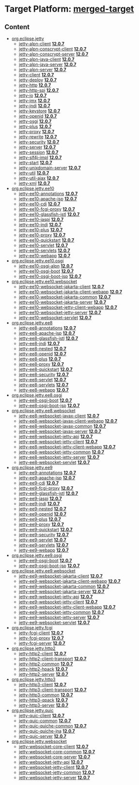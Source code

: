 # Target Platform: [merged-target](https://github.com/eclipse-orbit/orbit-simrel/blob/main/maven-jetty/tp/MavenJetty.target)

## Content
 - [org.eclipse.jetty](https://repo1.maven.org/maven2/org/eclipse/jetty/)
    - [jetty-alpn-client](https://repo1.maven.org/maven2/org/eclipse/jetty/jetty-alpn-client/) **[12.0.7](https://repo1.maven.org/maven2/org/eclipse/jetty/jetty-alpn-client/12.0.7)**
    - [jetty-alpn-conscrypt-client](https://repo1.maven.org/maven2/org/eclipse/jetty/jetty-alpn-conscrypt-client/) **[12.0.7](https://repo1.maven.org/maven2/org/eclipse/jetty/jetty-alpn-conscrypt-client/12.0.7)**
    - [jetty-alpn-conscrypt-server](https://repo1.maven.org/maven2/org/eclipse/jetty/jetty-alpn-conscrypt-server/) **[12.0.7](https://repo1.maven.org/maven2/org/eclipse/jetty/jetty-alpn-conscrypt-server/12.0.7)**
    - [jetty-alpn-java-client](https://repo1.maven.org/maven2/org/eclipse/jetty/jetty-alpn-java-client/) **[12.0.7](https://repo1.maven.org/maven2/org/eclipse/jetty/jetty-alpn-java-client/12.0.7)**
    - [jetty-alpn-java-server](https://repo1.maven.org/maven2/org/eclipse/jetty/jetty-alpn-java-server/) **[12.0.7](https://repo1.maven.org/maven2/org/eclipse/jetty/jetty-alpn-java-server/12.0.7)**
    - [jetty-alpn-server](https://repo1.maven.org/maven2/org/eclipse/jetty/jetty-alpn-server/) **[12.0.7](https://repo1.maven.org/maven2/org/eclipse/jetty/jetty-alpn-server/12.0.7)**
    - [jetty-client](https://repo1.maven.org/maven2/org/eclipse/jetty/jetty-client/) **[12.0.7](https://repo1.maven.org/maven2/org/eclipse/jetty/jetty-client/12.0.7)**
    - [jetty-deploy](https://repo1.maven.org/maven2/org/eclipse/jetty/jetty-deploy/) **[12.0.7](https://repo1.maven.org/maven2/org/eclipse/jetty/jetty-deploy/12.0.7)**
    - [jetty-http](https://repo1.maven.org/maven2/org/eclipse/jetty/jetty-http/) **[12.0.7](https://repo1.maven.org/maven2/org/eclipse/jetty/jetty-http/12.0.7)**
    - [jetty-http-spi](https://repo1.maven.org/maven2/org/eclipse/jetty/jetty-http-spi/) **[12.0.7](https://repo1.maven.org/maven2/org/eclipse/jetty/jetty-http-spi/12.0.7)**
    - [jetty-io](https://repo1.maven.org/maven2/org/eclipse/jetty/jetty-io/) **[12.0.7](https://repo1.maven.org/maven2/org/eclipse/jetty/jetty-io/12.0.7)**
    - [jetty-jmx](https://repo1.maven.org/maven2/org/eclipse/jetty/jetty-jmx/) **[12.0.7](https://repo1.maven.org/maven2/org/eclipse/jetty/jetty-jmx/12.0.7)**
    - [jetty-jndi](https://repo1.maven.org/maven2/org/eclipse/jetty/jetty-jndi/) **[12.0.7](https://repo1.maven.org/maven2/org/eclipse/jetty/jetty-jndi/12.0.7)**
    - [jetty-keystore](https://repo1.maven.org/maven2/org/eclipse/jetty/jetty-keystore/) **[12.0.7](https://repo1.maven.org/maven2/org/eclipse/jetty/jetty-keystore/12.0.7)**
    - [jetty-openid](https://repo1.maven.org/maven2/org/eclipse/jetty/jetty-openid/) **[12.0.7](https://repo1.maven.org/maven2/org/eclipse/jetty/jetty-openid/12.0.7)**
    - [jetty-osgi](https://repo1.maven.org/maven2/org/eclipse/jetty/jetty-osgi/) **[12.0.7](https://repo1.maven.org/maven2/org/eclipse/jetty/jetty-osgi/12.0.7)**
    - [jetty-plus](https://repo1.maven.org/maven2/org/eclipse/jetty/jetty-plus/) **[12.0.7](https://repo1.maven.org/maven2/org/eclipse/jetty/jetty-plus/12.0.7)**
    - [jetty-proxy](https://repo1.maven.org/maven2/org/eclipse/jetty/jetty-proxy/) **[12.0.7](https://repo1.maven.org/maven2/org/eclipse/jetty/jetty-proxy/12.0.7)**
    - [jetty-rewrite](https://repo1.maven.org/maven2/org/eclipse/jetty/jetty-rewrite/) **[12.0.7](https://repo1.maven.org/maven2/org/eclipse/jetty/jetty-rewrite/12.0.7)**
    - [jetty-security](https://repo1.maven.org/maven2/org/eclipse/jetty/jetty-security/) **[12.0.7](https://repo1.maven.org/maven2/org/eclipse/jetty/jetty-security/12.0.7)**
    - [jetty-server](https://repo1.maven.org/maven2/org/eclipse/jetty/jetty-server/) **[12.0.7](https://repo1.maven.org/maven2/org/eclipse/jetty/jetty-server/12.0.7)**
    - [jetty-session](https://repo1.maven.org/maven2/org/eclipse/jetty/jetty-session/) **[12.0.7](https://repo1.maven.org/maven2/org/eclipse/jetty/jetty-session/12.0.7)**
    - [jetty-slf4j-impl](https://repo1.maven.org/maven2/org/eclipse/jetty/jetty-slf4j-impl/) **[12.0.7](https://repo1.maven.org/maven2/org/eclipse/jetty/jetty-slf4j-impl/12.0.7)**
    - [jetty-start](https://repo1.maven.org/maven2/org/eclipse/jetty/jetty-start/) **[12.0.7](https://repo1.maven.org/maven2/org/eclipse/jetty/jetty-start/12.0.7)**
    - [jetty-unixdomain-server](https://repo1.maven.org/maven2/org/eclipse/jetty/jetty-unixdomain-server/) **[12.0.7](https://repo1.maven.org/maven2/org/eclipse/jetty/jetty-unixdomain-server/12.0.7)**
    - [jetty-util](https://repo1.maven.org/maven2/org/eclipse/jetty/jetty-util/) **[12.0.7](https://repo1.maven.org/maven2/org/eclipse/jetty/jetty-util/12.0.7)**
    - [jetty-util-ajax](https://repo1.maven.org/maven2/org/eclipse/jetty/jetty-util-ajax/) **[12.0.7](https://repo1.maven.org/maven2/org/eclipse/jetty/jetty-util-ajax/12.0.7)**
    - [jetty-xml](https://repo1.maven.org/maven2/org/eclipse/jetty/jetty-xml/) **[12.0.7](https://repo1.maven.org/maven2/org/eclipse/jetty/jetty-xml/12.0.7)**
 - [org.eclipse.jetty.ee10](https://repo1.maven.org/maven2/org/eclipse/jetty/ee10/)
    - [jetty-ee10-annotations](https://repo1.maven.org/maven2/org/eclipse/jetty/ee10/jetty-ee10-annotations/) **[12.0.7](https://repo1.maven.org/maven2/org/eclipse/jetty/ee10/jetty-ee10-annotations/12.0.7)**
    - [jetty-ee10-apache-jsp](https://repo1.maven.org/maven2/org/eclipse/jetty/ee10/jetty-ee10-apache-jsp/) **[12.0.7](https://repo1.maven.org/maven2/org/eclipse/jetty/ee10/jetty-ee10-apache-jsp/12.0.7)**
    - [jetty-ee10-cdi](https://repo1.maven.org/maven2/org/eclipse/jetty/ee10/jetty-ee10-cdi/) **[12.0.7](https://repo1.maven.org/maven2/org/eclipse/jetty/ee10/jetty-ee10-cdi/12.0.7)**
    - [jetty-ee10-fcgi-proxy](https://repo1.maven.org/maven2/org/eclipse/jetty/ee10/jetty-ee10-fcgi-proxy/) **[12.0.7](https://repo1.maven.org/maven2/org/eclipse/jetty/ee10/jetty-ee10-fcgi-proxy/12.0.7)**
    - [jetty-ee10-glassfish-jstl](https://repo1.maven.org/maven2/org/eclipse/jetty/ee10/jetty-ee10-glassfish-jstl/) **[12.0.7](https://repo1.maven.org/maven2/org/eclipse/jetty/ee10/jetty-ee10-glassfish-jstl/12.0.7)**
    - [jetty-ee10-jaspi](https://repo1.maven.org/maven2/org/eclipse/jetty/ee10/jetty-ee10-jaspi/) **[12.0.7](https://repo1.maven.org/maven2/org/eclipse/jetty/ee10/jetty-ee10-jaspi/12.0.7)**
    - [jetty-ee10-jndi](https://repo1.maven.org/maven2/org/eclipse/jetty/ee10/jetty-ee10-jndi/) **[12.0.7](https://repo1.maven.org/maven2/org/eclipse/jetty/ee10/jetty-ee10-jndi/12.0.7)**
    - [jetty-ee10-plus](https://repo1.maven.org/maven2/org/eclipse/jetty/ee10/jetty-ee10-plus/) **[12.0.7](https://repo1.maven.org/maven2/org/eclipse/jetty/ee10/jetty-ee10-plus/12.0.7)**
    - [jetty-ee10-proxy](https://repo1.maven.org/maven2/org/eclipse/jetty/ee10/jetty-ee10-proxy/) **[12.0.7](https://repo1.maven.org/maven2/org/eclipse/jetty/ee10/jetty-ee10-proxy/12.0.7)**
    - [jetty-ee10-quickstart](https://repo1.maven.org/maven2/org/eclipse/jetty/ee10/jetty-ee10-quickstart/) **[12.0.7](https://repo1.maven.org/maven2/org/eclipse/jetty/ee10/jetty-ee10-quickstart/12.0.7)**
    - [jetty-ee10-servlet](https://repo1.maven.org/maven2/org/eclipse/jetty/ee10/jetty-ee10-servlet/) **[12.0.7](https://repo1.maven.org/maven2/org/eclipse/jetty/ee10/jetty-ee10-servlet/12.0.7)**
    - [jetty-ee10-servlets](https://repo1.maven.org/maven2/org/eclipse/jetty/ee10/jetty-ee10-servlets/) **[12.0.7](https://repo1.maven.org/maven2/org/eclipse/jetty/ee10/jetty-ee10-servlets/12.0.7)**
    - [jetty-ee10-webapp](https://repo1.maven.org/maven2/org/eclipse/jetty/ee10/jetty-ee10-webapp/) **[12.0.7](https://repo1.maven.org/maven2/org/eclipse/jetty/ee10/jetty-ee10-webapp/12.0.7)**
 - [org.eclipse.jetty.ee10.osgi](https://repo1.maven.org/maven2/org/eclipse/jetty/ee10/osgi/)
    - [jetty-ee10-osgi-alpn](https://repo1.maven.org/maven2/org/eclipse/jetty/ee10/osgi/jetty-ee10-osgi-alpn/) **[12.0.7](https://repo1.maven.org/maven2/org/eclipse/jetty/ee10/osgi/jetty-ee10-osgi-alpn/12.0.7)**
    - [jetty-ee10-osgi-boot](https://repo1.maven.org/maven2/org/eclipse/jetty/ee10/osgi/jetty-ee10-osgi-boot/) **[12.0.7](https://repo1.maven.org/maven2/org/eclipse/jetty/ee10/osgi/jetty-ee10-osgi-boot/12.0.7)**
    - [jetty-ee10-osgi-boot-jsp](https://repo1.maven.org/maven2/org/eclipse/jetty/ee10/osgi/jetty-ee10-osgi-boot-jsp/) **[12.0.7](https://repo1.maven.org/maven2/org/eclipse/jetty/ee10/osgi/jetty-ee10-osgi-boot-jsp/12.0.7)**
 - [org.eclipse.jetty.ee10.websocket](https://repo1.maven.org/maven2/org/eclipse/jetty/ee10/websocket/)
    - [jetty-ee10-websocket-jakarta-client](https://repo1.maven.org/maven2/org/eclipse/jetty/ee10/websocket/jetty-ee10-websocket-jakarta-client/) **[12.0.7](https://repo1.maven.org/maven2/org/eclipse/jetty/ee10/websocket/jetty-ee10-websocket-jakarta-client/12.0.7)**
    - [jetty-ee10-websocket-jakarta-client-webapp](https://repo1.maven.org/maven2/org/eclipse/jetty/ee10/websocket/jetty-ee10-websocket-jakarta-client-webapp/) **[12.0.7](https://repo1.maven.org/maven2/org/eclipse/jetty/ee10/websocket/jetty-ee10-websocket-jakarta-client-webapp/12.0.7)**
    - [jetty-ee10-websocket-jakarta-common](https://repo1.maven.org/maven2/org/eclipse/jetty/ee10/websocket/jetty-ee10-websocket-jakarta-common/) **[12.0.7](https://repo1.maven.org/maven2/org/eclipse/jetty/ee10/websocket/jetty-ee10-websocket-jakarta-common/12.0.7)**
    - [jetty-ee10-websocket-jakarta-server](https://repo1.maven.org/maven2/org/eclipse/jetty/ee10/websocket/jetty-ee10-websocket-jakarta-server/) **[12.0.7](https://repo1.maven.org/maven2/org/eclipse/jetty/ee10/websocket/jetty-ee10-websocket-jakarta-server/12.0.7)**
    - [jetty-ee10-websocket-jetty-client-webapp](https://repo1.maven.org/maven2/org/eclipse/jetty/ee10/websocket/jetty-ee10-websocket-jetty-client-webapp/) **[12.0.7](https://repo1.maven.org/maven2/org/eclipse/jetty/ee10/websocket/jetty-ee10-websocket-jetty-client-webapp/12.0.7)**
    - [jetty-ee10-websocket-jetty-server](https://repo1.maven.org/maven2/org/eclipse/jetty/ee10/websocket/jetty-ee10-websocket-jetty-server/) **[12.0.7](https://repo1.maven.org/maven2/org/eclipse/jetty/ee10/websocket/jetty-ee10-websocket-jetty-server/12.0.7)**
    - [jetty-ee10-websocket-servlet](https://repo1.maven.org/maven2/org/eclipse/jetty/ee10/websocket/jetty-ee10-websocket-servlet/) **[12.0.7](https://repo1.maven.org/maven2/org/eclipse/jetty/ee10/websocket/jetty-ee10-websocket-servlet/12.0.7)**
 - [org.eclipse.jetty.ee8](https://repo1.maven.org/maven2/org/eclipse/jetty/ee8/)
    - [jetty-ee8-annotations](https://repo1.maven.org/maven2/org/eclipse/jetty/ee8/jetty-ee8-annotations/) **[12.0.7](https://repo1.maven.org/maven2/org/eclipse/jetty/ee8/jetty-ee8-annotations/12.0.7)**
    - [jetty-ee8-apache-jsp](https://repo1.maven.org/maven2/org/eclipse/jetty/ee8/jetty-ee8-apache-jsp/) **[12.0.7](https://repo1.maven.org/maven2/org/eclipse/jetty/ee8/jetty-ee8-apache-jsp/12.0.7)**
    - [jetty-ee8-glassfish-jstl](https://repo1.maven.org/maven2/org/eclipse/jetty/ee8/jetty-ee8-glassfish-jstl/) **[12.0.7](https://repo1.maven.org/maven2/org/eclipse/jetty/ee8/jetty-ee8-glassfish-jstl/12.0.7)**
    - [jetty-ee8-jndi](https://repo1.maven.org/maven2/org/eclipse/jetty/ee8/jetty-ee8-jndi/) **[12.0.7](https://repo1.maven.org/maven2/org/eclipse/jetty/ee8/jetty-ee8-jndi/12.0.7)**
    - [jetty-ee8-nested](https://repo1.maven.org/maven2/org/eclipse/jetty/ee8/jetty-ee8-nested/) **[12.0.7](https://repo1.maven.org/maven2/org/eclipse/jetty/ee8/jetty-ee8-nested/12.0.7)**
    - [jetty-ee8-openid](https://repo1.maven.org/maven2/org/eclipse/jetty/ee8/jetty-ee8-openid/) **[12.0.7](https://repo1.maven.org/maven2/org/eclipse/jetty/ee8/jetty-ee8-openid/12.0.7)**
    - [jetty-ee8-plus](https://repo1.maven.org/maven2/org/eclipse/jetty/ee8/jetty-ee8-plus/) **[12.0.7](https://repo1.maven.org/maven2/org/eclipse/jetty/ee8/jetty-ee8-plus/12.0.7)**
    - [jetty-ee8-proxy](https://repo1.maven.org/maven2/org/eclipse/jetty/ee8/jetty-ee8-proxy/) **[12.0.7](https://repo1.maven.org/maven2/org/eclipse/jetty/ee8/jetty-ee8-proxy/12.0.7)**
    - [jetty-ee8-quickstart](https://repo1.maven.org/maven2/org/eclipse/jetty/ee8/jetty-ee8-quickstart/) **[12.0.7](https://repo1.maven.org/maven2/org/eclipse/jetty/ee8/jetty-ee8-quickstart/12.0.7)**
    - [jetty-ee8-security](https://repo1.maven.org/maven2/org/eclipse/jetty/ee8/jetty-ee8-security/) **[12.0.7](https://repo1.maven.org/maven2/org/eclipse/jetty/ee8/jetty-ee8-security/12.0.7)**
    - [jetty-ee8-servlet](https://repo1.maven.org/maven2/org/eclipse/jetty/ee8/jetty-ee8-servlet/) **[12.0.7](https://repo1.maven.org/maven2/org/eclipse/jetty/ee8/jetty-ee8-servlet/12.0.7)**
    - [jetty-ee8-servlets](https://repo1.maven.org/maven2/org/eclipse/jetty/ee8/jetty-ee8-servlets/) **[12.0.7](https://repo1.maven.org/maven2/org/eclipse/jetty/ee8/jetty-ee8-servlets/12.0.7)**
    - [jetty-ee8-webapp](https://repo1.maven.org/maven2/org/eclipse/jetty/ee8/jetty-ee8-webapp/) **[12.0.7](https://repo1.maven.org/maven2/org/eclipse/jetty/ee8/jetty-ee8-webapp/12.0.7)**
 - [org.eclipse.jetty.ee8.osgi](https://repo1.maven.org/maven2/org/eclipse/jetty/ee8/osgi/)
    - [jetty-ee8-osgi-boot](https://repo1.maven.org/maven2/org/eclipse/jetty/ee8/osgi/jetty-ee8-osgi-boot/) **[12.0.7](https://repo1.maven.org/maven2/org/eclipse/jetty/ee8/osgi/jetty-ee8-osgi-boot/12.0.7)**
    - [jetty-ee8-osgi-boot-jsp](https://repo1.maven.org/maven2/org/eclipse/jetty/ee8/osgi/jetty-ee8-osgi-boot-jsp/) **[12.0.7](https://repo1.maven.org/maven2/org/eclipse/jetty/ee8/osgi/jetty-ee8-osgi-boot-jsp/12.0.7)**
 - [org.eclipse.jetty.ee8.websocket](https://repo1.maven.org/maven2/org/eclipse/jetty/ee8/websocket/)
    - [jetty-ee8-websocket-javax-client](https://repo1.maven.org/maven2/org/eclipse/jetty/ee8/websocket/jetty-ee8-websocket-javax-client/) **[12.0.7](https://repo1.maven.org/maven2/org/eclipse/jetty/ee8/websocket/jetty-ee8-websocket-javax-client/12.0.7)**
    - [jetty-ee8-websocket-javax-client-webapp](https://repo1.maven.org/maven2/org/eclipse/jetty/ee8/websocket/jetty-ee8-websocket-javax-client-webapp/) **[12.0.7](https://repo1.maven.org/maven2/org/eclipse/jetty/ee8/websocket/jetty-ee8-websocket-javax-client-webapp/12.0.7)**
    - [jetty-ee8-websocket-javax-common](https://repo1.maven.org/maven2/org/eclipse/jetty/ee8/websocket/jetty-ee8-websocket-javax-common/) **[12.0.7](https://repo1.maven.org/maven2/org/eclipse/jetty/ee8/websocket/jetty-ee8-websocket-javax-common/12.0.7)**
    - [jetty-ee8-websocket-javax-server](https://repo1.maven.org/maven2/org/eclipse/jetty/ee8/websocket/jetty-ee8-websocket-javax-server/) **[12.0.7](https://repo1.maven.org/maven2/org/eclipse/jetty/ee8/websocket/jetty-ee8-websocket-javax-server/12.0.7)**
    - [jetty-ee8-websocket-jetty-api](https://repo1.maven.org/maven2/org/eclipse/jetty/ee8/websocket/jetty-ee8-websocket-jetty-api/) **[12.0.7](https://repo1.maven.org/maven2/org/eclipse/jetty/ee8/websocket/jetty-ee8-websocket-jetty-api/12.0.7)**
    - [jetty-ee8-websocket-jetty-client](https://repo1.maven.org/maven2/org/eclipse/jetty/ee8/websocket/jetty-ee8-websocket-jetty-client/) **[12.0.7](https://repo1.maven.org/maven2/org/eclipse/jetty/ee8/websocket/jetty-ee8-websocket-jetty-client/12.0.7)**
    - [jetty-ee8-websocket-jetty-client-webapp](https://repo1.maven.org/maven2/org/eclipse/jetty/ee8/websocket/jetty-ee8-websocket-jetty-client-webapp/) **[12.0.7](https://repo1.maven.org/maven2/org/eclipse/jetty/ee8/websocket/jetty-ee8-websocket-jetty-client-webapp/12.0.7)**
    - [jetty-ee8-websocket-jetty-common](https://repo1.maven.org/maven2/org/eclipse/jetty/ee8/websocket/jetty-ee8-websocket-jetty-common/) **[12.0.7](https://repo1.maven.org/maven2/org/eclipse/jetty/ee8/websocket/jetty-ee8-websocket-jetty-common/12.0.7)**
    - [jetty-ee8-websocket-jetty-server](https://repo1.maven.org/maven2/org/eclipse/jetty/ee8/websocket/jetty-ee8-websocket-jetty-server/) **[12.0.7](https://repo1.maven.org/maven2/org/eclipse/jetty/ee8/websocket/jetty-ee8-websocket-jetty-server/12.0.7)**
    - [jetty-ee8-websocket-servlet](https://repo1.maven.org/maven2/org/eclipse/jetty/ee8/websocket/jetty-ee8-websocket-servlet/) **[12.0.7](https://repo1.maven.org/maven2/org/eclipse/jetty/ee8/websocket/jetty-ee8-websocket-servlet/12.0.7)**
 - [org.eclipse.jetty.ee9](https://repo1.maven.org/maven2/org/eclipse/jetty/ee9/)
    - [jetty-ee9-annotations](https://repo1.maven.org/maven2/org/eclipse/jetty/ee9/jetty-ee9-annotations/) **[12.0.7](https://repo1.maven.org/maven2/org/eclipse/jetty/ee9/jetty-ee9-annotations/12.0.7)**
    - [jetty-ee9-apache-jsp](https://repo1.maven.org/maven2/org/eclipse/jetty/ee9/jetty-ee9-apache-jsp/) **[12.0.7](https://repo1.maven.org/maven2/org/eclipse/jetty/ee9/jetty-ee9-apache-jsp/12.0.7)**
    - [jetty-ee9-cdi](https://repo1.maven.org/maven2/org/eclipse/jetty/ee9/jetty-ee9-cdi/) **[12.0.7](https://repo1.maven.org/maven2/org/eclipse/jetty/ee9/jetty-ee9-cdi/12.0.7)**
    - [jetty-ee9-fcgi-proxy](https://repo1.maven.org/maven2/org/eclipse/jetty/ee9/jetty-ee9-fcgi-proxy/) **[12.0.7](https://repo1.maven.org/maven2/org/eclipse/jetty/ee9/jetty-ee9-fcgi-proxy/12.0.7)**
    - [jetty-ee9-glassfish-jstl](https://repo1.maven.org/maven2/org/eclipse/jetty/ee9/jetty-ee9-glassfish-jstl/) **[12.0.7](https://repo1.maven.org/maven2/org/eclipse/jetty/ee9/jetty-ee9-glassfish-jstl/12.0.7)**
    - [jetty-ee9-jaspi](https://repo1.maven.org/maven2/org/eclipse/jetty/ee9/jetty-ee9-jaspi/) **[12.0.7](https://repo1.maven.org/maven2/org/eclipse/jetty/ee9/jetty-ee9-jaspi/12.0.7)**
    - [jetty-ee9-jndi](https://repo1.maven.org/maven2/org/eclipse/jetty/ee9/jetty-ee9-jndi/) **[12.0.7](https://repo1.maven.org/maven2/org/eclipse/jetty/ee9/jetty-ee9-jndi/12.0.7)**
    - [jetty-ee9-nested](https://repo1.maven.org/maven2/org/eclipse/jetty/ee9/jetty-ee9-nested/) **[12.0.7](https://repo1.maven.org/maven2/org/eclipse/jetty/ee9/jetty-ee9-nested/12.0.7)**
    - [jetty-ee9-openid](https://repo1.maven.org/maven2/org/eclipse/jetty/ee9/jetty-ee9-openid/) **[12.0.7](https://repo1.maven.org/maven2/org/eclipse/jetty/ee9/jetty-ee9-openid/12.0.7)**
    - [jetty-ee9-plus](https://repo1.maven.org/maven2/org/eclipse/jetty/ee9/jetty-ee9-plus/) **[12.0.7](https://repo1.maven.org/maven2/org/eclipse/jetty/ee9/jetty-ee9-plus/12.0.7)**
    - [jetty-ee9-proxy](https://repo1.maven.org/maven2/org/eclipse/jetty/ee9/jetty-ee9-proxy/) **[12.0.7](https://repo1.maven.org/maven2/org/eclipse/jetty/ee9/jetty-ee9-proxy/12.0.7)**
    - [jetty-ee9-quickstart](https://repo1.maven.org/maven2/org/eclipse/jetty/ee9/jetty-ee9-quickstart/) **[12.0.7](https://repo1.maven.org/maven2/org/eclipse/jetty/ee9/jetty-ee9-quickstart/12.0.7)**
    - [jetty-ee9-security](https://repo1.maven.org/maven2/org/eclipse/jetty/ee9/jetty-ee9-security/) **[12.0.7](https://repo1.maven.org/maven2/org/eclipse/jetty/ee9/jetty-ee9-security/12.0.7)**
    - [jetty-ee9-servlet](https://repo1.maven.org/maven2/org/eclipse/jetty/ee9/jetty-ee9-servlet/) **[12.0.7](https://repo1.maven.org/maven2/org/eclipse/jetty/ee9/jetty-ee9-servlet/12.0.7)**
    - [jetty-ee9-servlets](https://repo1.maven.org/maven2/org/eclipse/jetty/ee9/jetty-ee9-servlets/) **[12.0.7](https://repo1.maven.org/maven2/org/eclipse/jetty/ee9/jetty-ee9-servlets/12.0.7)**
    - [jetty-ee9-webapp](https://repo1.maven.org/maven2/org/eclipse/jetty/ee9/jetty-ee9-webapp/) **[12.0.7](https://repo1.maven.org/maven2/org/eclipse/jetty/ee9/jetty-ee9-webapp/12.0.7)**
 - [org.eclipse.jetty.ee9.osgi](https://repo1.maven.org/maven2/org/eclipse/jetty/ee9/osgi/)
    - [jetty-ee9-osgi-boot](https://repo1.maven.org/maven2/org/eclipse/jetty/ee9/osgi/jetty-ee9-osgi-boot/) **[12.0.7](https://repo1.maven.org/maven2/org/eclipse/jetty/ee9/osgi/jetty-ee9-osgi-boot/12.0.7)**
    - [jetty-ee9-osgi-boot-jsp](https://repo1.maven.org/maven2/org/eclipse/jetty/ee9/osgi/jetty-ee9-osgi-boot-jsp/) **[12.0.7](https://repo1.maven.org/maven2/org/eclipse/jetty/ee9/osgi/jetty-ee9-osgi-boot-jsp/12.0.7)**
 - [org.eclipse.jetty.ee9.websocket](https://repo1.maven.org/maven2/org/eclipse/jetty/ee9/websocket/)
    - [jetty-ee9-websocket-jakarta-client](https://repo1.maven.org/maven2/org/eclipse/jetty/ee9/websocket/jetty-ee9-websocket-jakarta-client/) **[12.0.7](https://repo1.maven.org/maven2/org/eclipse/jetty/ee9/websocket/jetty-ee9-websocket-jakarta-client/12.0.7)**
    - [jetty-ee9-websocket-jakarta-client-webapp](https://repo1.maven.org/maven2/org/eclipse/jetty/ee9/websocket/jetty-ee9-websocket-jakarta-client-webapp/) **[12.0.7](https://repo1.maven.org/maven2/org/eclipse/jetty/ee9/websocket/jetty-ee9-websocket-jakarta-client-webapp/12.0.7)**
    - [jetty-ee9-websocket-jakarta-common](https://repo1.maven.org/maven2/org/eclipse/jetty/ee9/websocket/jetty-ee9-websocket-jakarta-common/) **[12.0.7](https://repo1.maven.org/maven2/org/eclipse/jetty/ee9/websocket/jetty-ee9-websocket-jakarta-common/12.0.7)**
    - [jetty-ee9-websocket-jakarta-server](https://repo1.maven.org/maven2/org/eclipse/jetty/ee9/websocket/jetty-ee9-websocket-jakarta-server/) **[12.0.7](https://repo1.maven.org/maven2/org/eclipse/jetty/ee9/websocket/jetty-ee9-websocket-jakarta-server/12.0.7)**
    - [jetty-ee9-websocket-jetty-api](https://repo1.maven.org/maven2/org/eclipse/jetty/ee9/websocket/jetty-ee9-websocket-jetty-api/) **[12.0.7](https://repo1.maven.org/maven2/org/eclipse/jetty/ee9/websocket/jetty-ee9-websocket-jetty-api/12.0.7)**
    - [jetty-ee9-websocket-jetty-client](https://repo1.maven.org/maven2/org/eclipse/jetty/ee9/websocket/jetty-ee9-websocket-jetty-client/) **[12.0.7](https://repo1.maven.org/maven2/org/eclipse/jetty/ee9/websocket/jetty-ee9-websocket-jetty-client/12.0.7)**
    - [jetty-ee9-websocket-jetty-client-webapp](https://repo1.maven.org/maven2/org/eclipse/jetty/ee9/websocket/jetty-ee9-websocket-jetty-client-webapp/) **[12.0.7](https://repo1.maven.org/maven2/org/eclipse/jetty/ee9/websocket/jetty-ee9-websocket-jetty-client-webapp/12.0.7)**
    - [jetty-ee9-websocket-jetty-common](https://repo1.maven.org/maven2/org/eclipse/jetty/ee9/websocket/jetty-ee9-websocket-jetty-common/) **[12.0.7](https://repo1.maven.org/maven2/org/eclipse/jetty/ee9/websocket/jetty-ee9-websocket-jetty-common/12.0.7)**
    - [jetty-ee9-websocket-jetty-server](https://repo1.maven.org/maven2/org/eclipse/jetty/ee9/websocket/jetty-ee9-websocket-jetty-server/) **[12.0.7](https://repo1.maven.org/maven2/org/eclipse/jetty/ee9/websocket/jetty-ee9-websocket-jetty-server/12.0.7)**
    - [jetty-ee9-websocket-servlet](https://repo1.maven.org/maven2/org/eclipse/jetty/ee9/websocket/jetty-ee9-websocket-servlet/) **[12.0.7](https://repo1.maven.org/maven2/org/eclipse/jetty/ee9/websocket/jetty-ee9-websocket-servlet/12.0.7)**
 - [org.eclipse.jetty.fcgi](https://repo1.maven.org/maven2/org/eclipse/jetty/fcgi/)
    - [jetty-fcgi-client](https://repo1.maven.org/maven2/org/eclipse/jetty/fcgi/jetty-fcgi-client/) **[12.0.7](https://repo1.maven.org/maven2/org/eclipse/jetty/fcgi/jetty-fcgi-client/12.0.7)**
    - [jetty-fcgi-proxy](https://repo1.maven.org/maven2/org/eclipse/jetty/fcgi/jetty-fcgi-proxy/) **[12.0.7](https://repo1.maven.org/maven2/org/eclipse/jetty/fcgi/jetty-fcgi-proxy/12.0.7)**
    - [jetty-fcgi-server](https://repo1.maven.org/maven2/org/eclipse/jetty/fcgi/jetty-fcgi-server/) **[12.0.7](https://repo1.maven.org/maven2/org/eclipse/jetty/fcgi/jetty-fcgi-server/12.0.7)**
 - [org.eclipse.jetty.http2](https://repo1.maven.org/maven2/org/eclipse/jetty/http2/)
    - [jetty-http2-client](https://repo1.maven.org/maven2/org/eclipse/jetty/http2/jetty-http2-client/) **[12.0.7](https://repo1.maven.org/maven2/org/eclipse/jetty/http2/jetty-http2-client/12.0.7)**
    - [jetty-http2-client-transport](https://repo1.maven.org/maven2/org/eclipse/jetty/http2/jetty-http2-client-transport/) **[12.0.7](https://repo1.maven.org/maven2/org/eclipse/jetty/http2/jetty-http2-client-transport/12.0.7)**
    - [jetty-http2-common](https://repo1.maven.org/maven2/org/eclipse/jetty/http2/jetty-http2-common/) **[12.0.7](https://repo1.maven.org/maven2/org/eclipse/jetty/http2/jetty-http2-common/12.0.7)**
    - [jetty-http2-hpack](https://repo1.maven.org/maven2/org/eclipse/jetty/http2/jetty-http2-hpack/) **[12.0.7](https://repo1.maven.org/maven2/org/eclipse/jetty/http2/jetty-http2-hpack/12.0.7)**
    - [jetty-http2-server](https://repo1.maven.org/maven2/org/eclipse/jetty/http2/jetty-http2-server/) **[12.0.7](https://repo1.maven.org/maven2/org/eclipse/jetty/http2/jetty-http2-server/12.0.7)**
 - [org.eclipse.jetty.http3](https://repo1.maven.org/maven2/org/eclipse/jetty/http3/)
    - [jetty-http3-client](https://repo1.maven.org/maven2/org/eclipse/jetty/http3/jetty-http3-client/) **[12.0.7](https://repo1.maven.org/maven2/org/eclipse/jetty/http3/jetty-http3-client/12.0.7)**
    - [jetty-http3-client-transport](https://repo1.maven.org/maven2/org/eclipse/jetty/http3/jetty-http3-client-transport/) **[12.0.7](https://repo1.maven.org/maven2/org/eclipse/jetty/http3/jetty-http3-client-transport/12.0.7)**
    - [jetty-http3-common](https://repo1.maven.org/maven2/org/eclipse/jetty/http3/jetty-http3-common/) **[12.0.7](https://repo1.maven.org/maven2/org/eclipse/jetty/http3/jetty-http3-common/12.0.7)**
    - [jetty-http3-qpack](https://repo1.maven.org/maven2/org/eclipse/jetty/http3/jetty-http3-qpack/) **[12.0.7](https://repo1.maven.org/maven2/org/eclipse/jetty/http3/jetty-http3-qpack/12.0.7)**
    - [jetty-http3-server](https://repo1.maven.org/maven2/org/eclipse/jetty/http3/jetty-http3-server/) **[12.0.7](https://repo1.maven.org/maven2/org/eclipse/jetty/http3/jetty-http3-server/12.0.7)**
 - [org.eclipse.jetty.quic](https://repo1.maven.org/maven2/org/eclipse/jetty/quic/)
    - [jetty-quic-client](https://repo1.maven.org/maven2/org/eclipse/jetty/quic/jetty-quic-client/) **[12.0.7](https://repo1.maven.org/maven2/org/eclipse/jetty/quic/jetty-quic-client/12.0.7)**
    - [jetty-quic-common](https://repo1.maven.org/maven2/org/eclipse/jetty/quic/jetty-quic-common/) **[12.0.7](https://repo1.maven.org/maven2/org/eclipse/jetty/quic/jetty-quic-common/12.0.7)**
    - [jetty-quic-quiche-common](https://repo1.maven.org/maven2/org/eclipse/jetty/quic/jetty-quic-quiche-common/) **[12.0.7](https://repo1.maven.org/maven2/org/eclipse/jetty/quic/jetty-quic-quiche-common/12.0.7)**
    - [jetty-quic-quiche-jna](https://repo1.maven.org/maven2/org/eclipse/jetty/quic/jetty-quic-quiche-jna/) **[12.0.7](https://repo1.maven.org/maven2/org/eclipse/jetty/quic/jetty-quic-quiche-jna/12.0.7)**
    - [jetty-quic-server](https://repo1.maven.org/maven2/org/eclipse/jetty/quic/jetty-quic-server/) **[12.0.7](https://repo1.maven.org/maven2/org/eclipse/jetty/quic/jetty-quic-server/12.0.7)**
 - [org.eclipse.jetty.websocket](https://repo1.maven.org/maven2/org/eclipse/jetty/websocket/)
    - [jetty-websocket-core-client](https://repo1.maven.org/maven2/org/eclipse/jetty/websocket/jetty-websocket-core-client/) **[12.0.7](https://repo1.maven.org/maven2/org/eclipse/jetty/websocket/jetty-websocket-core-client/12.0.7)**
    - [jetty-websocket-core-common](https://repo1.maven.org/maven2/org/eclipse/jetty/websocket/jetty-websocket-core-common/) **[12.0.7](https://repo1.maven.org/maven2/org/eclipse/jetty/websocket/jetty-websocket-core-common/12.0.7)**
    - [jetty-websocket-core-server](https://repo1.maven.org/maven2/org/eclipse/jetty/websocket/jetty-websocket-core-server/) **[12.0.7](https://repo1.maven.org/maven2/org/eclipse/jetty/websocket/jetty-websocket-core-server/12.0.7)**
    - [jetty-websocket-jetty-api](https://repo1.maven.org/maven2/org/eclipse/jetty/websocket/jetty-websocket-jetty-api/) **[12.0.7](https://repo1.maven.org/maven2/org/eclipse/jetty/websocket/jetty-websocket-jetty-api/12.0.7)**
    - [jetty-websocket-jetty-client](https://repo1.maven.org/maven2/org/eclipse/jetty/websocket/jetty-websocket-jetty-client/) **[12.0.7](https://repo1.maven.org/maven2/org/eclipse/jetty/websocket/jetty-websocket-jetty-client/12.0.7)**
    - [jetty-websocket-jetty-common](https://repo1.maven.org/maven2/org/eclipse/jetty/websocket/jetty-websocket-jetty-common/) **[12.0.7](https://repo1.maven.org/maven2/org/eclipse/jetty/websocket/jetty-websocket-jetty-common/12.0.7)**
    - [jetty-websocket-jetty-server](https://repo1.maven.org/maven2/org/eclipse/jetty/websocket/jetty-websocket-jetty-server/) **[12.0.7](https://repo1.maven.org/maven2/org/eclipse/jetty/websocket/jetty-websocket-jetty-server/12.0.7)**
